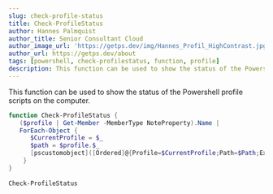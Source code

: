 ```yaml
---
slug: check-profile-status
title: Check-ProfileStatus
author: Hannes Palmquist
author_title: Senior Consultant Cloud
author_image_url: 'https://getps.dev/img/Hannes_Profil_HighContrast.jpg'
author_url: https://getps.dev/about
tags: [powershell, check-profilestatus, function, profile]
description: This function can be used to show the status of the Powershell profile scripts on the computer.
---
```


<div class="fb-share-button" 
data-href="https://getps.dev/blog/check-profile-status" 
data-layout="button" 
data-size="small">
</div>

This function can be used to show the status of the Powershell profile scripts on the computer.

```powershell
function Check-ProfileStatus { 
   ($profile | Get-Member -MemberType NoteProperty).Name | 
   ForEach-Object { 
      $CurrentProfile = $_
      $path = $profile.$_
      [pscustomobject]([Ordered]@{Profile=$CurrentProfile;Path=$Path;Exists=(Test-Path $Path)})
    } 
} 
 
Check-ProfileStatus
```
